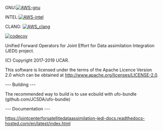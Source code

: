 GNU:[![AWS-gnu](https://codebuild.us-east-1.amazonaws.com/badges?uuid=eyJlbmNyeXB0ZWREYXRhIjoiVjRjeGRXc2EyQit2Z3J4YXNWYjl3dGpWaFMyc0V4UkxGR25PS29VSXN1Z3ExbjJwNHBjRVZCUUptV243dlNWUFFtSmdxS1k5VHBwK25HeHdNbXJmTlFRPSIsIml2UGFyYW1ldGVyU3BlYyI6InM4dW1jYjE1enUxU216Y3UiLCJtYXRlcmlhbFNldFNlcmlhbCI6MX0%3D&branch=develop)](https://console.aws.amazon.com/codesuite/codebuild/projects/automated-testing-ufo-gnu/history?region=us-east-1)

INTEL:[![AWS-intel](https://codebuild.us-east-1.amazonaws.com/badges?uuid=eyJlbmNyeXB0ZWREYXRhIjoiUGxUMXUrdkNTVURCcjlwaTFlVlZ5eklHWGNodVdlWko2M0phM0lTRVIrWS9OcWQraWpwN3FvL240N2FDZWdEZGF3dU9vSHZHS1lFbEVJd2M5M1NWWHUwPSIsIml2UGFyYW1ldGVyU3BlYyI6Ii8xWTZDL0VxV1hNSE1LVHMiLCJtYXRlcmlhbFNldFNlcmlhbCI6MX0%3D&branch=develop)](https://console.aws.amazon.com/codesuite/codebuild/projects/automated-testing-ufo-intel/history?region=us-east-1)

CLANG: [![AWS_clang](https://codebuild.us-east-1.amazonaws.com/badges?uuid=eyJlbmNyeXB0ZWREYXRhIjoiVU1vbVR2Y0twa3NpWHRoMUhraGlreU9Da2t5RVpZQk9kV3NrL2hTc0szdXRlaCszVzhHRndrd0VqcnpSb2lyL2VCRXNtK1Y4WG5LRHVxbldteFArU2IwPSIsIml2UGFyYW1ldGVyU3BlYyI6IkpQUTRlaThyRWVkWEJjNEwiLCJtYXRlcmlhbFNldFNlcmlhbCI6MX0%3D&branch=develop)](https://us-east-1.console.aws.amazon.com/codesuite/codebuild/projects/automated-testing-ufo-clang/history?region=us-east-1)

[![codecov](https://codecov.io/gh/JCSDA/ufo/branch/develop/graph/badge.svg?token=nxhUKP82Pd)](https://codecov.io/gh/JCSDA/ufo)

Unified Forward Operators for Joint Effort for Data assimilation Integration (JEDI) project.

(C) Copyright 2017-2019 UCAR.

This software is licensed under the terms of the Apache Licence Version 2.0
which can be obtained at http://www.apache.org/licenses/LICENSE-2.0.

--- Building ---

The recommended way to build is to use ecbuild with ufo-bundle (github.com/JCSDA/ufo-bundle)

--- Documentation ---

https://jointcenterforsatellitedataassimilation-jedi-docs.readthedocs-hosted.com/en/latest/index.html
